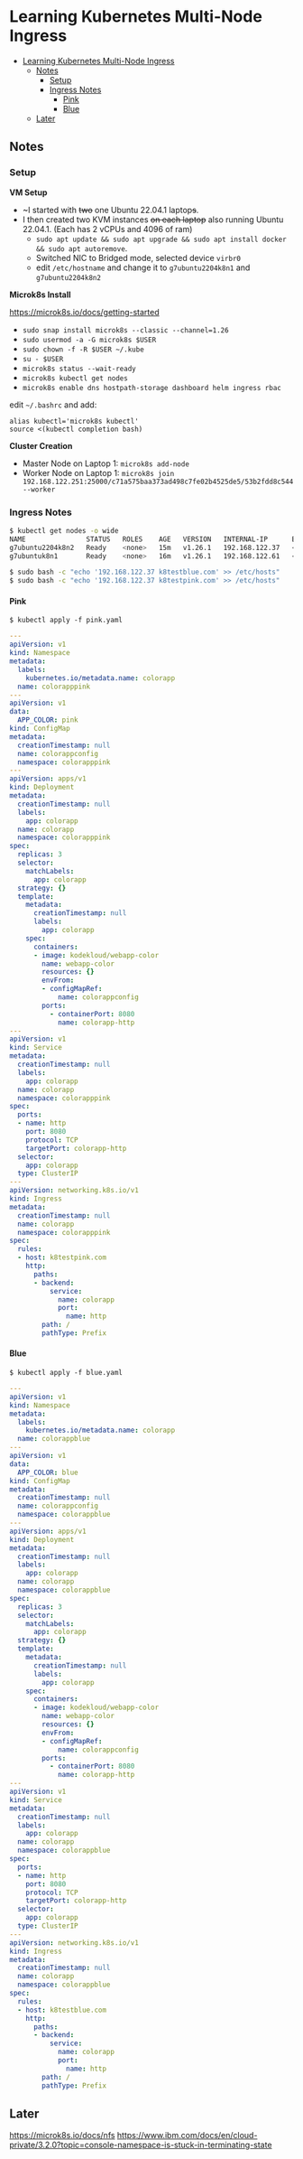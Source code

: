 # Learning Kubernetes Multi-Node Ingress

- [Learning Kubernetes Multi-Node Ingress](#learning-kubernetes-multi-node-ingress)
  - [Notes](#notes)
    - [Setup](#setup)
    - [Ingress Notes](#ingress-notes)
      - [Pink](#pink)
      - [Blue](#blue)
  - [Later](#later)

## Notes

### Setup

__VM Setup__

- ~I started with ~~two~~ one Ubuntu 22.04.1 laptop~~s~~.
- I then created two KVM instances ~~on each laptop~~ also running Ubuntu 22.04.1. (Each has 2 vCPUs and 4096 of ram)   
  - `sudo apt update && sudo apt upgrade && sudo apt install docker && sudo apt autoremove`. 
  - Switched NIC to Bridged mode, selected device `virbr0`
  - edit `/etc/hostname` and change it to `g7ubuntu2204k8n1` and `g7ubuntu2204k8n2`

__Microk8s Install__

https://microk8s.io/docs/getting-started
- `sudo snap install microk8s --classic --channel=1.26`
- `sudo usermod -a -G microk8s $USER`
- `sudo chown -f -R $USER ~/.kube`
- `su - $USER`
- `microk8s status --wait-ready`
- `microk8s kubectl get nodes`
- `microk8s enable dns hostpath-storage dashboard helm ingress rbac`

edit `~/.bashrc` and add:

```
alias kubectl='microk8s kubectl'
source <(kubectl completion bash)
```

__Cluster Creation__
- Master Node on Laptop 1: `microk8s add-node`
- Worker Node on Laptop 1: `microk8s join 192.168.122.251:25000/c71a575baa373ad498c7fe02b4525de5/53b2fdd8c544 --worker`

### Ingress Notes
```bash
$ kubectl get nodes -o wide
NAME               STATUS   ROLES    AGE   VERSION   INTERNAL-IP      EXTERNAL-IP   OS-IMAGE             KERNEL-VERSION      CONTAINER-RUNTIME
g7ubuntu2204k8n2   Ready    <none>   15m   v1.26.1   192.168.122.37   <none>        Ubuntu 22.04.2 LTS   5.19.0-32-generic   containerd://1.6.8
g7ubuntuk8n1       Ready    <none>   16m   v1.26.1   192.168.122.61   <none>        Ubuntu 22.04.2 LTS   5.19.0-32-generic   containerd://1.6.8

$ sudo bash -c "echo '192.168.122.37 k8testblue.com' >> /etc/hosts"
$ sudo bash -c "echo '192.168.122.37 k8testpink.com' >> /etc/hosts"
```
#### Pink

`$ kubectl apply -f pink.yaml`

```yaml
---
apiVersion: v1
kind: Namespace
metadata:  
  labels:
    kubernetes.io/metadata.name: colorapp
  name: colorapppink
---
apiVersion: v1
data:
  APP_COLOR: pink
kind: ConfigMap
metadata:
  creationTimestamp: null
  name: colorappconfig
  namespace: colorapppink
---
apiVersion: apps/v1
kind: Deployment
metadata:
  creationTimestamp: null
  labels:
    app: colorapp
  name: colorapp
  namespace: colorapppink
spec:
  replicas: 3
  selector:
    matchLabels:
      app: colorapp
  strategy: {}
  template:
    metadata:
      creationTimestamp: null
      labels:
        app: colorapp
    spec:
      containers:
      - image: kodekloud/webapp-color
        name: webapp-color
        resources: {}
        envFrom:
        - configMapRef:
            name: colorappconfig
        ports:
          - containerPort: 8080
            name: colorapp-http
---
apiVersion: v1
kind: Service
metadata:
  creationTimestamp: null
  labels:
    app: colorapp
  name: colorapp
  namespace: colorapppink
spec:
  ports:
  - name: http
    port: 8080
    protocol: TCP
    targetPort: colorapp-http
  selector:
    app: colorapp
  type: ClusterIP
---
apiVersion: networking.k8s.io/v1
kind: Ingress
metadata:
  creationTimestamp: null
  name: colorapp
  namespace: colorapppink
spec:
  rules:
  - host: k8testpink.com
    http:
      paths:
      - backend:
          service:
            name: colorapp
            port:
              name: http
        path: /
        pathType: Prefix
```

#### Blue
`$ kubectl apply -f blue.yaml`

```yaml
---
apiVersion: v1
kind: Namespace
metadata:  
  labels:
    kubernetes.io/metadata.name: colorapp
  name: colorappblue
---
apiVersion: v1
data:
  APP_COLOR: blue
kind: ConfigMap
metadata:
  creationTimestamp: null
  name: colorappconfig
  namespace: colorappblue
---
apiVersion: apps/v1
kind: Deployment
metadata:
  creationTimestamp: null
  labels:
    app: colorapp
  name: colorapp
  namespace: colorappblue
spec:
  replicas: 3
  selector:
    matchLabels:
      app: colorapp
  strategy: {}
  template:
    metadata:
      creationTimestamp: null
      labels:
        app: colorapp
    spec:
      containers:
      - image: kodekloud/webapp-color
        name: webapp-color
        resources: {}
        envFrom:
        - configMapRef:
            name: colorappconfig
        ports:
          - containerPort: 8080
            name: colorapp-http
---
apiVersion: v1
kind: Service
metadata:
  creationTimestamp: null
  labels:
    app: colorapp
  name: colorapp
  namespace: colorappblue
spec:
  ports:
  - name: http
    port: 8080
    protocol: TCP
    targetPort: colorapp-http
  selector:
    app: colorapp
  type: ClusterIP
---
apiVersion: networking.k8s.io/v1
kind: Ingress
metadata:
  creationTimestamp: null
  name: colorapp
  namespace: colorappblue
spec:
  rules:
  - host: k8testblue.com
    http:
      paths:
      - backend:
          service:
            name: colorapp
            port:
              name: http
        path: /
        pathType: Prefix
```




## Later
https://microk8s.io/docs/nfs
https://www.ibm.com/docs/en/cloud-private/3.2.0?topic=console-namespace-is-stuck-in-terminating-state   